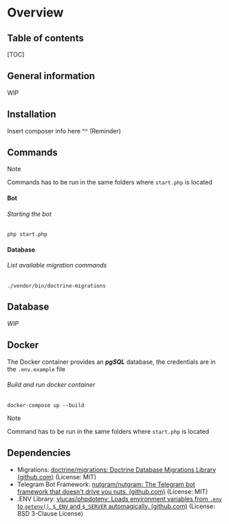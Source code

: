 # Overview

## Table of contents

[TOC]

## General information

WIP

## Installation

Insert composer info here ^^ (Reminder)

## Commands

> [!NOTE]
>
> Commands has to be run in the same folders where `start.php` is located

#### Bot

###### Starting the bot

```
php start.php
```



#### Database

###### List available migration commands

```
./vendor/bin/doctrine-migrations
```



## Database

*WIP*



## Docker

The Docker container provides an ***pgSQL*** database, the credentials are in the `.env.example` file

###### Build and run docker container

```
docker-compose up --build
```

> [!NOTE]
>
> Command has to be run in the same folders where `start.php` is located



## Dependencies

- Migrations: [doctrine/migrations: Doctrine Database Migrations Library (github.com)](https://github.com/doctrine/migrations) (License: MIT)
- Telegram Bot Framework: [nutgram/nutgram: The Telegram bot framework that doesn't drive you nuts. (github.com)](https://github.com/nutgram/nutgram) (License: MIT)
- .ENV Library: [vlucas/phpdotenv: Loads environment variables from `.env` to `getenv()`, `$_ENV` and `$_SERVER` automagically. (github.com)](https://github.com/vlucas/phpdotenv) (License: BSD 3-Clause License)